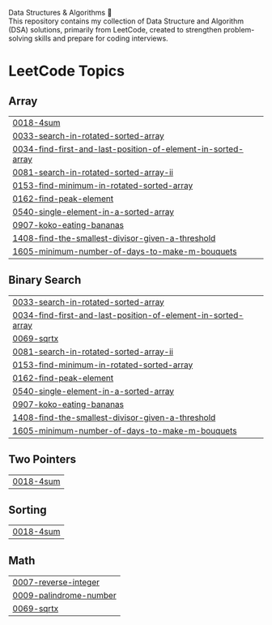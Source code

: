 Data Structures & Algorithms 🚀 <br>
This repository contains my collection of Data Structure and Algorithm (DSA) solutions, primarily from LeetCode, created to strengthen problem-solving skills and prepare for coding interviews.

<!---LeetCode Topics Start-->
# LeetCode Topics
## Array
|  |
| ------- |
| [0018-4sum](https://github.com/Abhinandan-Jain11/Data-Structure-And-Algorithms/tree/master/0018-4sum) |
| [0033-search-in-rotated-sorted-array](https://github.com/Abhinandan-Jain11/Data-Structure-And-Algorithms/tree/master/0033-search-in-rotated-sorted-array) |
| [0034-find-first-and-last-position-of-element-in-sorted-array](https://github.com/Abhinandan-Jain11/Data-Structure-And-Algorithms/tree/master/0034-find-first-and-last-position-of-element-in-sorted-array) |
| [0081-search-in-rotated-sorted-array-ii](https://github.com/Abhinandan-Jain11/Data-Structure-And-Algorithms/tree/master/0081-search-in-rotated-sorted-array-ii) |
| [0153-find-minimum-in-rotated-sorted-array](https://github.com/Abhinandan-Jain11/Data-Structure-And-Algorithms/tree/master/0153-find-minimum-in-rotated-sorted-array) |
| [0162-find-peak-element](https://github.com/Abhinandan-Jain11/Data-Structure-And-Algorithms/tree/master/0162-find-peak-element) |
| [0540-single-element-in-a-sorted-array](https://github.com/Abhinandan-Jain11/Data-Structure-And-Algorithms/tree/master/0540-single-element-in-a-sorted-array) |
| [0907-koko-eating-bananas](https://github.com/Abhinandan-Jain11/Data-Structure-And-Algorithms/tree/master/0907-koko-eating-bananas) |
| [1408-find-the-smallest-divisor-given-a-threshold](https://github.com/Abhinandan-Jain11/Data-Structure-And-Algorithms/tree/master/1408-find-the-smallest-divisor-given-a-threshold) |
| [1605-minimum-number-of-days-to-make-m-bouquets](https://github.com/Abhinandan-Jain11/Data-Structure-And-Algorithms/tree/master/1605-minimum-number-of-days-to-make-m-bouquets) |
## Binary Search
|  |
| ------- |
| [0033-search-in-rotated-sorted-array](https://github.com/Abhinandan-Jain11/Data-Structure-And-Algorithms/tree/master/0033-search-in-rotated-sorted-array) |
| [0034-find-first-and-last-position-of-element-in-sorted-array](https://github.com/Abhinandan-Jain11/Data-Structure-And-Algorithms/tree/master/0034-find-first-and-last-position-of-element-in-sorted-array) |
| [0069-sqrtx](https://github.com/Abhinandan-Jain11/Data-Structure-And-Algorithms/tree/master/0069-sqrtx) |
| [0081-search-in-rotated-sorted-array-ii](https://github.com/Abhinandan-Jain11/Data-Structure-And-Algorithms/tree/master/0081-search-in-rotated-sorted-array-ii) |
| [0153-find-minimum-in-rotated-sorted-array](https://github.com/Abhinandan-Jain11/Data-Structure-And-Algorithms/tree/master/0153-find-minimum-in-rotated-sorted-array) |
| [0162-find-peak-element](https://github.com/Abhinandan-Jain11/Data-Structure-And-Algorithms/tree/master/0162-find-peak-element) |
| [0540-single-element-in-a-sorted-array](https://github.com/Abhinandan-Jain11/Data-Structure-And-Algorithms/tree/master/0540-single-element-in-a-sorted-array) |
| [0907-koko-eating-bananas](https://github.com/Abhinandan-Jain11/Data-Structure-And-Algorithms/tree/master/0907-koko-eating-bananas) |
| [1408-find-the-smallest-divisor-given-a-threshold](https://github.com/Abhinandan-Jain11/Data-Structure-And-Algorithms/tree/master/1408-find-the-smallest-divisor-given-a-threshold) |
| [1605-minimum-number-of-days-to-make-m-bouquets](https://github.com/Abhinandan-Jain11/Data-Structure-And-Algorithms/tree/master/1605-minimum-number-of-days-to-make-m-bouquets) |
## Two Pointers
|  |
| ------- |
| [0018-4sum](https://github.com/Abhinandan-Jain11/Data-Structure-And-Algorithms/tree/master/0018-4sum) |
## Sorting
|  |
| ------- |
| [0018-4sum](https://github.com/Abhinandan-Jain11/Data-Structure-And-Algorithms/tree/master/0018-4sum) |
## Math
|  |
| ------- |
| [0007-reverse-integer](https://github.com/Abhinandan-Jain11/Data-Structure-And-Algorithms/tree/master/0007-reverse-integer) |
| [0009-palindrome-number](https://github.com/Abhinandan-Jain11/Data-Structure-And-Algorithms/tree/master/0009-palindrome-number) |
| [0069-sqrtx](https://github.com/Abhinandan-Jain11/Data-Structure-And-Algorithms/tree/master/0069-sqrtx) |
<!---LeetCode Topics End-->

